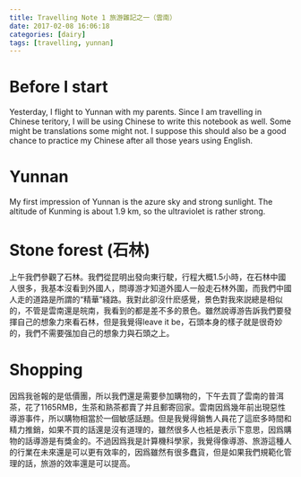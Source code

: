 ```yaml
---
title: Travelling Note 1 旅游雜記之一（雲南）
date: 2017-02-08 16:06:18
categories: [dairy]
tags: [travelling, yunnan]
---
```


# Before I start 

Yesterday, I flight to Yunnan with my parents. Since I am travelling in Chinese teritory, I will be using Chinese to write this notebook as well. Some might be translations some might not. I suppose this should also be a good chance to practice my Chinese after all those years using English.



# Yunnan

My first impression of Yunnan is the azure sky and strong sunlight. The altitude of Kunming is about 1.9 km, so the ultraviolet is rather strong.

# Stone forest (石林)

上午我們參觀了石林。我們從昆明出發向東行駛，行程大概1.5小時，在石林中國人很多，我基本沒看到外國人，問導游才知道外國人一般走石林外圍，而我們中國人走的道路是所謂的“精華”綫路。我對此卻沒什麽感覺，景色對我來説總是相似的，不管是雲南還是皖南，我看到的都是差不多的景色。雖然說導游告訴我們要發揮自己的想象力來看石林，但是我覺得leave it be，石頭本身的樣子就是很奇妙的，我們不需要强加自己的想象力與石頭之上。

# Shopping

因爲我爸報的是低價團，所以我們還是需要參加購物的，下午去買了雲南的普洱茶，花了1165RMB，生茶和熟茶都賣了并且郵寄回家。雲南因爲幾年前出現惡性導游事件，所以購物相當於一個敏感話題。但是我覺得銷售人員花了這麽多時間和精力推銷，如果不買的話還是沒有道理的，雖然很多人也衹是表示下意思，因爲購物的話導游是有獎金的。不過因爲我是計算機科學家，我覺得像導游、旅游這種人的行業在未來還是可以更有效率的，因爲雖然有很多蠢貨，但是如果我們規範化管理的話，旅游的效率還是可以提高。

